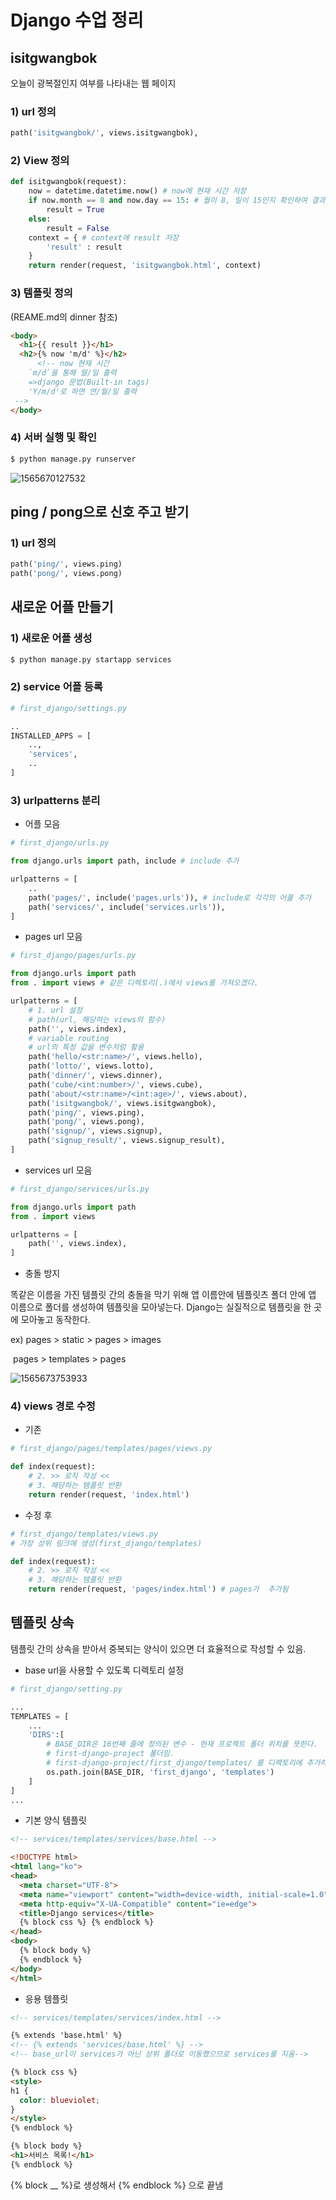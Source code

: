 # Django 수업 정리

##  isitgwangbok

오늘이 광복절인지 여부를 나타내는 웹 페이지

### 1) url 정의

```python
path('isitgwangbok/', views.isitgwangbok),
```



### 2) View 정의

```python
def isitgwangbok(request):
    now = datetime.datetime.now() # now에 현재 시간 저장
    if now.month == 8 and now.day == 15: # 월이 8, 일이 15인지 확인하여 결과 저장
        result = True
    else:
        result = False
    context = {	# context에 result 저장
        'result' : result
    }
    return render(request, 'isitgwangbok.html', context)
```



### 3) 템플릿 정의

(REAME.md의 dinner 참조)

```html
<body>
  <h1>{{ result }}</h1>
  <h2>{% now 'm/d' %}</h2>
      <!-- now 현재 시간
    `m/d`을 통해 월/일 출력
    =>django 문법(Built-in tags)
    'Y/m/d'로 하면 연/월/일 출력
 -->
</body>
```



### 4) 서버 실행 및 확인

```bash
$ python manage.py runserver
```

![1565670127532](./images/gwangbok.png)





## ping / pong으로 신호 주고 받기

### 1) url 정의

```python
path('ping/', views.ping)
path('pong/', views.pong)
```





## 새로운 어플 만들기

### 1) 새로운 어플 생성

```bash
$ python manage.py startapp services
```

### 2) service 어플 등록

```python
# first_django/settings.py

..
INSTALLED_APPS = [
    ..,
    'services',
    ..
]
```



### 3) urlpatterns 분리

* 어플 모음

```python
# first_django/urls.py

from django.urls import path, include # include 추가

urlpatterns = [
    ..
    path('pages/', include('pages.urls')), # include로 각각의 어플 추가
    path('services/', include('services.urls')),
]
```

* pages url 모음

```python
# first_django/pages/urls.py

from django.urls import path
from . import views # 같은 디렉토리(.)에서 views를 가져오겠다.

urlpatterns = [
    # 1. url 설정
    # path(url, 해당하는 views의 함수)
    path('', views.index),
    # variable routing
    # url의 특정 값을 변수처럼 활용
    path('hello/<str:name>/', views.hello),
    path('lotto/', views.lotto),
    path('dinner/', views.dinner),
    path('cube/<int:number>/', views.cube),
    path('about/<str:name>/<int:age>/', views.about),
    path('isitgwangbok/', views.isitgwangbok),
    path('ping/', views.ping),
    path('pong/', views.pong),
    path('signup/', views.signup),
    path('signup_result/', views.signup_result),
]
```

* services url 모음

```python
# first_django/services/urls.py

from django.urls import path
from . import views

urlpatterns = [
    path('', views.index),
]
```

* 충돌 방지

똑같은 이름을 가진 템플릿 간의 충돌을 막기 위해 앱 이름안에 템플릿츠 폴더 안에 앱 이름으로 폴더를 생성하여 템플릿을 모아넣는다. Django는 실질적으로 템플릿을 한 곳에 모아놓고 동작한다.

ex) pages > static > pages >  images

​	  pages > templates > pages

![1565673753933](./images/2.png)

### 4) views 경로 수정

* 기존

```python
# first_django/pages/templates/pages/views.py

def index(request):
    # 2. >> 로직 작성 <<
    # 3. 해당하는 템플릿 반환
    return render(request, 'index.html')
```

* 수정 후

```python
# first_django/templates/views.py
# 가장 상위 링크에 생성(first_django/templates)

def index(request):
    # 2. >> 로직 작성 <<
    # 3. 해당하는 템플릿 반환
    return render(request, 'pages/index.html') # pages가  추가됨
```



## 템플릿 상속

템플릿 간의 상속을 받아서 중복되는 양식이 있으면 더 효율적으로 작성할 수 있음.

- base url을 사용할 수 있도록 디렉토리 설정

```python
# first_django/setting.py

...
TEMPLATES = [
    ...
    'DIRS':[
        # BASE_DIR은 16번째 줄에 정의된 변수 - 현재 프로젝트 폴더 위치를 뜻한다.
        # first-django-project 폴더임.
        # first-django-project/first_django/templates/ 를 디렉토리에 추가하는 코드
        os.path.join(BASE_DIR, 'first_django', 'templates')
    ]
]
...
```



* 기본 양식 템플릿

```html
<!-- services/templates/services/base.html -->

<!DOCTYPE html>
<html lang="ko">
<head>
  <meta charset="UTF-8">
  <meta name="viewport" content="width=device-width, initial-scale=1.0">
  <meta http-equiv="X-UA-Compatible" content="ie=edge">
  <title>Django services</title>
  {% block css %} {% endblock %}
</head>
<body>
  {% block body %}
  {% endblock %}
</body>
</html>
```



* 응용 템플릿

```html
<!-- services/templates/services/index.html -->

{% extends 'base.html' %}
<!-- {% extends 'services/base.html' %} -->
<!-- base_url이 services가 아닌 상위 폴더로 이동했으므로 services를 지움-->

{% block css %}
<style>
h1 {
  color: blueviolet;
}
</style>
{% endblock %}

{% block body %}
<h1>서비스 목록!</h1>
{% endblock %}
```

{% block __ %}로 생성해서 {% endblock %} 으로 끝냄



